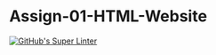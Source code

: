 # Assign-01-HTML-Website
[![GitHub's Super Linter](https://github.com/ICS20-Programming-ShylaO/Assign-01-HTML-Website/workflows/GitHub's%20Super%20Linter/badge.svg)](https://github.com/ICS20-Programming-ShylaO/Assign-01-HTML-Website/actions)